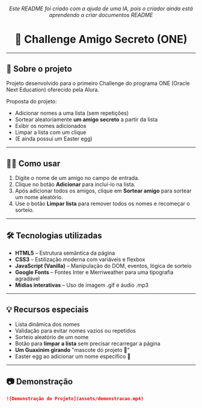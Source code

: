 <h6 align="center">Este README foi criado com a ajuda de uma IA, pois o criador ainda está aprendendo a criar documentos README</h6>

<h1 align="center">🎯 Challenge Amigo Secreto (ONE)</h1>

---

## 📌 Sobre o projeto

Projeto desenvolvido para o primeiro Challenge do programa ONE (Oracle Next Education) oferecido pela Alura.

  Proposta do projeto:

- Adicionar nomes a uma lista (sem repetições)
- Sortear aleatoriamente **um amigo secreto** a partir da lista
- Exibir os nomes adicionados
- Limpar a lista com um clique
- (E ainda possui um Easter egg)

---

## 🧑‍💻 Como usar

1. Digite o nome de um amigo no campo de entrada.
2. Clique no botão **Adicionar** para incluí-lo na lista.
3. Após adicionar todos os amigos, clique em **Sortear amigo** para sortear um nome aleatório.
4. Use o botão **Limpar lista** para remover todos os nomes e recomeçar o sorteio.

---

## 🛠️ Tecnologias utilizadas

- **HTML5** – Estrutura semântica da página
- **CSS3** – Estilização moderna com variáveis e flexbox
- **JavaScript (Vanilla)** – Manipulação do DOM, eventos, lógica de sorteio
- **Google Fonts** – Fontes Inter e Merriweather para uma tipografia agradável
- **Mídias interativas** – Uso de imagem .gif e áudio .mp3

---

## 💡 Recursos especiais

-  Lista dinâmica dos nomes
-  Validação para evitar nomes vazios ou repetidos
-  Sorteio aleatório de um nome
-  Botão para **limpar a lista** sem precisar recarregar a página
-  **Um Guaxinim girando** "mascote do projeto 🦝"
-  Easter egg ao adicionar um nome específico 🧐

---

## 📷 Demonstração

```markdown
![Demonstração do Projeto](assets/demonstracao.mp4)
